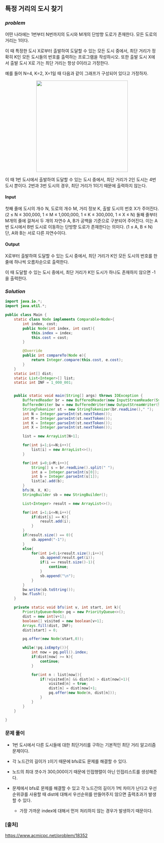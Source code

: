## **특정 거리의 도시 찾기**


### ***problem***
어떤 나라에는 1번부터 N번까지의 도시와 M개의 단방향 도로가 존재한다. 모든 도로의 거리는 1이다.

이 때 특정한 도시 X로부터 출발하여 도달할 수 있는 모든 도시 중에서, 최단 거리가 정확히 K인 모든 도시들의 번호를 출력하는 프로그램을 작성하시오. 또한 출발 도시 X에서 출발 도시 X로 가는 최단 거리는 항상 0이라고 가정한다.

예를 들어 N=4, K=2, X=1일 때 다음과 같이 그래프가 구성되어 있다고 가정하자.

<p align = "center">
    <img src= "https://upload.acmicpc.net/a5e311d7-7ce4-4638-88a5-3665fb4459e5/-/preview/" width="300px">
</p>

이 때 1번 도시에서 출발하여 도달할 수 있는 도시 중에서, 최단 거리가 2인 도시는 4번 도시 뿐이다.  2번과 3번 도시의 경우, 최단 거리가 1이기 때문에 출력하지 않는다.

#### **Input**
첫째 줄에 도시의 개수 N, 도로의 개수 M, 거리 정보 K, 출발 도시의 번호 X가 주어진다. (2 ≤ N ≤ 300,000, 1 ≤ M ≤ 1,000,000, 1 ≤ K ≤ 300,000, 1 ≤ X ≤ N) 둘째 줄부터 M개의 줄에 걸쳐서 두 개의 자연수 A, B가 공백을 기준으로 구분되어 주어진다. 이는 A번 도시에서 B번 도시로 이동하는 단방향 도로가 존재한다는 의미다. (1 ≤ A, B ≤ N) 단, A와 B는 서로 다른 자연수이다.

#### **Output**
X로부터 출발하여 도달할 수 있는 도시 중에서, 최단 거리가 K인 모든 도시의 번호를 한 줄에 하나씩 오름차순으로 출력한다.

이 때 도달할 수 있는 도시 중에서, 최단 거리가 K인 도시가 하나도 존재하지 않으면 -1을 출력한다.

### ***Solution***
``` java
import java.io.*;
import java.util.*;

public class Main {
    static class Node implements Comparable<Node>{
        int index, cost;
        public Node(int index, int cost){
            this.index = index;
            this.cost = cost;
        }

        @Override
        public int compareTo(Node e){
            return Integer.compare(this.cost, e.cost);
        }
    }
    static int[] dist;
    static List<Integer>[] list;
    static int INF = 1_000_001;


    public static void main(String[] args) throws IOException {
        BufferedReader br = new BufferedReader(new InputStreamReader(System.in));
        BufferedWriter bw = new BufferedWriter(new OutputStreamWriter(System.out));
        StringTokenizer st = new StringTokenizer(br.readLine()," ");
        int N = Integer.parseInt(st.nextToken());
        int M = Integer.parseInt(st.nextToken());
        int K = Integer.parseInt(st.nextToken());
        int X = Integer.parseInt(st.nextToken());

        list = new ArrayList[N+1];

        for(int i=1;i<=N;i++){
            list[i] = new ArrayList<>();
        }

        for(int i=0;i<M;i++){
            String[] s = br.readLine().split(" ");
            int a = Integer.parseInt(s[0]);
            int b = Integer.parseInt(s[1]);
            list[a].add(b);
        }
        bfs(N, X, K);
        StringBuilder sb = new StringBuilder();

        List<Integer> result = new ArrayList<>();

        for(int i=1;i<=N;i++){
            if(dist[i] == K){
                result.add(i);
            }
        }
        if(result.size() == 0){
            sb.append("-1");
        }
        else{
            for(int i=0;i<result.size();i++){
                sb.append(result.get(i));
                if(i == result.size()-1){
                    continue;
                }
                sb.append("\n");
            }
        }
        bw.write(sb.toString());
        bw.flush();
    }

    private static void bfs(int v, int start, int k){
        PriorityQueue<Node> pq = new PriorityQueue<>();
        dist = new int[v+1];
        boolean[] visited = new boolean[v+1];
        Arrays.fill(dist, INF);
        dist[start] = 0;

        pq.offer(new Node(start,0));

        while(!pq.isEmpty()){
            int now = pq.poll().index;
            if(dist[now] >= k){
                continue;
            }

            for(int n : list[now]){
                if(!visited[n] && dist[n] > dist[now]+1){
                    visited[n] = true;
                    dist[n] = dist[now]+1;
                    pq.offer(new Node(n, dist[n]));
                }
            }
        }
    }

}
```
### **문제 풀이**
- 1번 도시에서 다른 도시들에 대한 최단거리를 구하는 기본적인 최단 거리 알고리즘 문제이다. 

- 각 노드간의 길이가 `1`이기 때문에 bfs로도 문제를 해결할 수 있다.

- 노드의 최대 갯수가 300,000이기 때문에 인접행렬이 아닌 인접리스트를 생성해준다.

- 문제에서 bfs로 문제를 해결할 수 있고 각 노드간의 길이가 1씩 차이가 난다고 우선순위큐를 사용할 때 dist에 대해서 우선순위를 만들어주지 않으면 출력초과가 발생할 수 있다.
    - 가장 가까운 index에 대해서 먼저 처리하지 않는 경우가 발생하기 때문이다.

### **[출처]**
https://www.acmicpc.net/problem/18352
